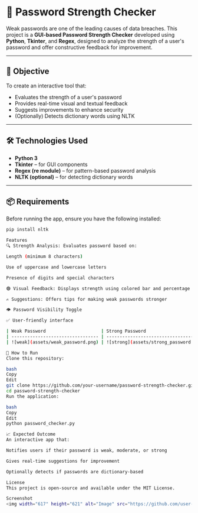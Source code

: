 # 🔐 Password Strength Checker

Weak passwords are one of the leading causes of data breaches. This project is a **GUI-based Password Strength Checker** developed using **Python**, **Tkinter**, and **Regex**, designed to analyze the strength of a user's password and offer constructive feedback for improvement.

---

## 🚀 Objective

To create an interactive tool that:
- Evaluates the strength of a user's password
- Provides real-time visual and textual feedback
- Suggests improvements to enhance security
- (Optionally) Detects dictionary words using NLTK

---

## 🛠️ Technologies Used

- **Python 3**
- **Tkinter** – for GUI components
- **Regex (re module)** – for pattern-based password analysis
- **NLTK (optional)** – for detecting dictionary words

---

## 📦 Requirements

Before running the app, ensure you have the following installed:

```bash
pip install nltk

Features
🔍 Strength Analysis: Evaluates password based on:

Length (minimum 8 characters)

Use of uppercase and lowercase letters

Presence of digits and special characters

🟢 Visual Feedback: Displays strength using colored bar and percentage

✍️ Suggestions: Offers tips for making weak passwords stronger

👁️ Password Visibility Toggle

✅ User-friendly interface

| Weak Password                     | Strong Password                       |
| --------------------------------- | ------------------------------------- |
| ![weak](assets/weak_password.png) | ![strong](assets/strong_password.png) |

📁 How to Run
Clone this repository:

bash
Copy
Edit
git clone https://github.com/your-username/password-strength-checker.git
cd password-strength-checker
Run the application:

bash
Copy
Edit
python password_checker.py

📈 Expected Outcome
An interactive app that:

Notifies users if their password is weak, moderate, or strong

Gives real-time suggestions for improvement

Optionally detects if passwords are dictionary-based

License
This project is open-source and available under the MIT License.

Screenshot
<img width="617" height="621" alt="Image" src="https://github.com/user-attachments/assets/d88ab329-d02f-468f-b768-72900950e190" />
